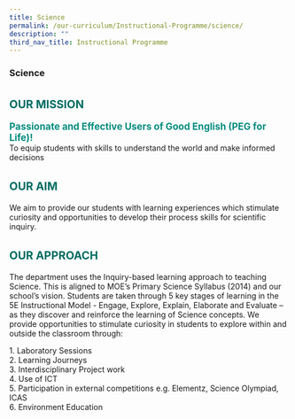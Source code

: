 ```yaml
---
title: Science
permalink: /our-curriculum/Instructional-Programme/science/
description: ""
third_nav_title: Instructional Programme
---
```

### **Science**

<b style="color:#016C62; font-size:20px; line-height: 3;">OUR MISSION</b><br>
<b style="color:#038C7F; font-size:17px; ">Passionate and Effective Users of Good English (PEG for Life)!</b><br>
To equip students with skills to understand the world and make informed decisions

<b style="color:#016C62; font-size:20px; line-height: 3;">OUR AIM</b><br>
We aim to provide our students with learning experiences which stimulate curiosity and opportunities to develop their process skills for scientific inquiry.

<b style="color:#016C62; font-size:20px; line-height: 3;">OUR APPROACH</b><br>
The department uses the Inquiry-based learning approach to teaching Science. This is aligned to MOE’s Primary Science Syllabus (2014) and our school’s vision. Students are taken through 5 key stages of learning in the 5E Instructional Model - Engage, Explore, Explain, Elaborate and Evaluate – as they discover and reinforce the learning of Science concepts. We provide opportunities to stimulate curiosity in students to explore within and outside the classroom through:

1\. Laboratory Sessions <br>
2\. Learning Journeys <br>
3\. Interdisciplinary Project work <br>
4\. Use of ICT <br>
5\. Participation in external competitions e.g. Elementz, Science Olympiad, ICAS <br>
6\. Environment Education <br>